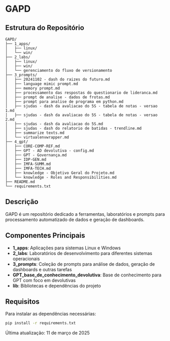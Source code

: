 # GAPD

## Estrutura do Repositório

```
GAPD/
├── 1_apps/
│   ├── linux/
│   └── win/
├── 2_labs/
│   ├── linux/
│   ├── win/
│   └── gerenciamento do fluxo de versionamento
├── 3_prompts/
│   ├── 20241102 - dash do raizes do futuro.md
│   ├── language mimic prompt.md
│   ├── memory prompt.md
│   ├── processamento das respostas do questionario de lideranca.md
│   ├── prompt de analise - dados de frotas.md
│   ├── prompt para analise de programa em python.md
│   ├── sjudas - dash da avaliacao do 5S - tabela de notas - versao 1.md
│   ├── sjudas - dash da avaliacao do 5S - tabela de notas - versao 2.md
│   ├── sjudas - dash da avaliacao do 5S.md
│   ├── sjudas - dash do relatorio de batidas - trendline.md
│   ├── summarize texts.md
│   └── virtualenvwrapper.md
├── 4_gpt/
│   ├── CORE-COMP-REF.md
│   ├── GPT - AD devolutiva - config.md
│   ├── GPT - Governança.md
│   ├── IDP-GEN.md
│   ├── IMFA-SUMM.md
│   ├── IMFA-TECH.md
│   ├── knowledge - Objetivo Geral do Projeto.md
│   └── knowledge - Roles and Responsibilities.md
├── README.md
└── requirements.txt
```

## Descrição

GAPD é um repositório dedicado a ferramentas, laboratórios e prompts para processamento automatizado de dados e geração de dashboards.

## Componentes Principais

- **1_apps**: Aplicações para sistemas Linux e Windows
- **2_labs**: Laboratórios de desenvolvimento para diferentes sistemas operacionais
- **3_prompts**: Coleção de prompts para análise de dados, geração de dashboards e outras tarefas
- **GPT_base_de_conhecimento_devolutiva**: Base de conhecimento para GPT com foco em devolutivas
- **lib**: Bibliotecas e dependências do projeto

## Requisitos

Para instalar as dependências necessárias:

```bash
pip install -r requirements.txt
```

Última atualização: 11 de março de 2025